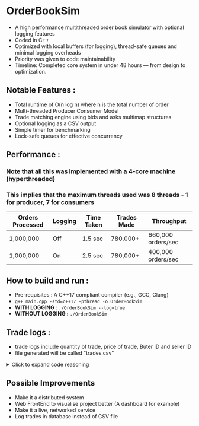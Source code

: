 # OrderBookSim

- A high performance multithreaded order book simulator with optional logging features
- Coded in C++
- Optimized with local buffers (for logging), thread-safe queues and minimal logging overheads
- Priority was given to code maintainability
- Timeline: Completed core system in under 48 hours — from design to optimization.

## Notable Features :
- Total runtime of O(n log n) where n is the total number of order
- Multi-threaded Producer Consumer Model
- Trade matching engine using bids and asks multimap structures
- Optional logging as a CSV output
- Simple timer for benchmarking
- Lock-safe queues for effective concurrency

## Performance :
### Note that all this was implemented with a 4-core machine (hyperthreaded)
### This implies that the maximum threads used was 8 threads - 1 for producer, 7 for consumers
| Orders Processed | Logging | Time Taken | Trades Made | Throughput         |
|------------------|---------|------------|-------------|--------------------|
| 1,000,000        | Off     | 1.5 sec    | 780,000+    | 660,000 orders/sec |
| 1,000,000        | On      | 2.5 sec    | 780,000+    | 400,000 orders/sec |

## How to build and run :
- Pre-requisites : A C++17 compliant compiler (e.g., GCC, Clang)
- ` g++ main.cpp -std=c++17 -pthread -o OrderBookSim `
- **WITH LOGGING :** ` ./OrderBookSim --log=true `
- **WITHOUT LOGGING :**  ` ./OrderBookSim `

## Trade logs :
- trade logs include quantity of trade, price of trade, Buter ID and seller ID
- file generated will be called "trades.csv"

<details>
<summary>Click to expand code reasoning</summary>
  
## Code reasonings 
### std::multimap
purpose - maintain order of bids and asks\n
**why multimap?**
- maintains order based on price of bids and asks
- supports duplicate price
- eliminate need for linear search, all process is done under O(log n)
- `insert()` is O(log n), `begin()` is O(1), `erase` is O(log n)

### std::ThreadSafe<Order>
purpose - store orders from producers until consumer can process them, acting essntially as a buffer.\n
**why std::queue?**
- keep processes in O(1)
- `push()` is O(1) and `pop()` is O(1)
- FIFO structure (First In First Out) ideal for producer consumer

### std::stringstream localBuffer
purpose - single thread buffer for log data to avoid locking every log write.\n
**why stringstream?**
- Logging to disk is slow.
- Buffering avoids the need to lock std::ofstream so frequently.
- Lock once per thread to flush buffer.

</details>

## Possible Improvements
- Make it a distributed system
- Web FrontEnd to visualise project better (A dashboard for example)
- Make it a live, networked service
- Log trades in database instead of CSV file
